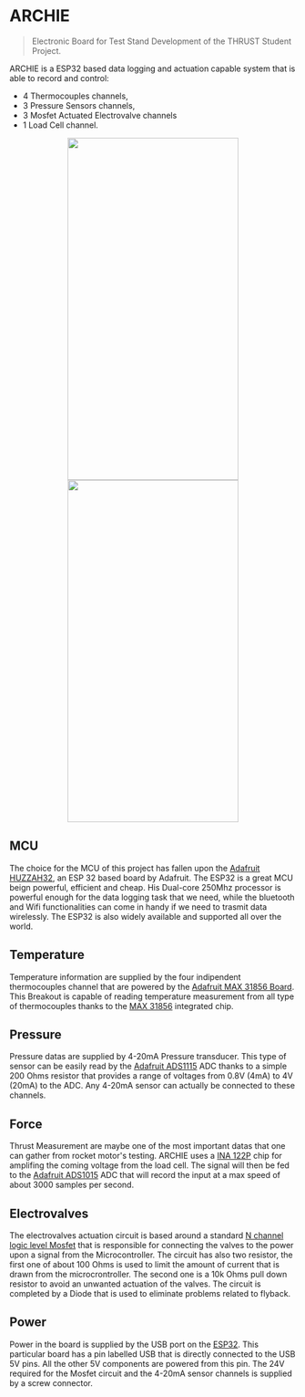 # ARCHIE
> Electronic Board for Test Stand Development of the THRUST Student Project.

ARCHIE is a ESP32 based data logging and actuation capable system that is able to record and control:
* 4 Thermocouples channels, 
* 3 Pressure Sensors channels, 
* 3 Mosfet Actuated Electrovalve channels 
* 1 Load Cell channel. 



<p align="center">
  <img src="https://github.com/thrust-team/electronics/blob/main/Test%20Stand/Figures/TSPCB_Front_Tilt.PNG" width="300" height = "600" />
  <img src="https://github.com/thrust-team/electronics/blob/main/Test%20Stand/Figures/TSPCB_Back_Tilt.PNG" width="300" height = "600"/> 
</p>

## MCU
The choice for the MCU of this project has fallen upon the [Adafruit HUZZAH32](https://www.adafruit.com/product/3405), an ESP 32 based board by Adafruit. The ESP32 is a great MCU beign powerful, efficient and cheap. His Dual-core 250Mhz processor is powerful enough for the data logging task that we need, while the bluetooth and Wifi functionalities can come in handy if we need to trasmit data wirelessly. The ESP32 is also widely available and supported all over the world. 

## Temperature
Temperature information are supplied by the four indipendent thermocouples channel that are powered by the [Adafruit MAX 31856 Board](https://www.adafruit.com/product/3263). This Breakout is capable of reading temperature measurement from all type of thermocouples thanks to the [MAX 31856](https://datasheets.maximintegrated.com/en/ds/MAX31856.pdf) integrated chip. 

## Pressure
Pressure datas are supplied by 4-20mA Pressure transducer. This type of sensor can be easily read by the [Adafruit ADS1115](https://www.adafruit.com/product/1085) ADC thanks to a simple 200 Ohms resistor that provides a range of voltages from 0.8V (4mA) to 4V (20mA) to the ADC. Any 4-20mA sensor can actually be connected to these channels. 

## Force
Thrust Measurement are maybe one of the most important datas that one can gather from rocket motor's testing. ARCHIE uses a [INA 122P](https://www.ti.com/lit/ds/symlink/ina122.pdf) chip for amplifing the coming voltage from the load cell. The signal will then be fed to the [Adafruit ADS1015](https://www.adafruit.com/product/1083) ADC that will record the input at a max speed of about 3000 samples per second. 

## Electrovalves
The electrovalves actuation circuit is based around a standard [N channel logic level Mosfet](https://www.infineon.com/dgdl/irlr8743pbf.pdf?fileId=5546d462533600a4015356719c7e26ff) that is responsible for connecting the valves to the power upon a signal from the Microcontroller. The circuit has also two resistor, the first one of about 100 Ohms is used to limit the amount of current that is drawn from the microcrontroller. The second one is a 10k Ohms pull down resistor to avoid an unwanted actuation of the valves. The circuit is completed by a Diode that is used to eliminate problems related to flyback. 

## Power
Power in the board is supplied by the USB port on the [ESP32](https://www.adafruit.com/product/3405). This particular board has a pin labelled USB that is directly connected to the USB 5V pins. All the other 5V components are powered from this pin. The 24V required for the Mosfet circuit and the 4-20mA sensor channels is supplied by a screw connector. 
